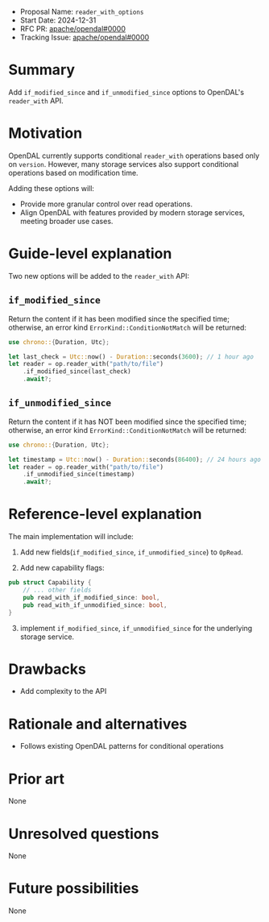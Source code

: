 - Proposal Name: `reader_with_options`
- Start Date: 2024-12-31
- RFC PR: [apache/opendal#0000](https://github.com/apache/opendal/pull/0000)
- Tracking Issue: [apache/opendal#0000](https://github.com/apache/opendal/issues/0000)

# Summary

Add `if_modified_since` and `if_unmodified_since` options to OpenDAL's `reader_with` API.

# Motivation

OpenDAL currently supports conditional `reader_with` operations based only on `version`. However, many storage services also 
support conditional operations based on modification time.

Adding these options will:

- Provide more granular control over read operations.
- Align OpenDAL with features provided by modern storage services, meeting broader use cases.

# Guide-level explanation

Two new options will be added to the `reader_with` API:

## `if_modified_since`

Return the content if it has been modified since the specified time; otherwise, 
an error kind `ErrorKind::ConditionNotMatch` will be returned:

```rust
use chrono::{Duration, Utc};

let last_check = Utc::now() - Duration::seconds(3600); // 1 hour ago
let reader = op.reader_with("path/to/file")
    .if_modified_since(last_check)
    .await?;
```


## `if_unmodified_since` 

Return the content if it has NOT been modified since the specified time; otherwise, 
an error kind `ErrorKind::ConditionNotMatch` will be returned:

```rust
use chrono::{Duration, Utc};

let timestamp = Utc::now() - Duration::seconds(86400); // 24 hours ago
let reader = op.reader_with("path/to/file")
    .if_unmodified_since(timestamp)
    .await?;
```


# Reference-level explanation

The main implementation will include:

1. Add new fields(`if_modified_since`, `if_unmodified_since`) to `OpRead`.

2. Add new capability flags:
```rust
pub struct Capability {
    // ... other fields
    pub read_with_if_modified_since: bool,
    pub read_with_if_unmodified_since: bool,
}
```

3. implement `if_modified_since`, `if_unmodified_since` for the underlying storage service.

# Drawbacks

- Add complexity to the API

# Rationale and alternatives

- Follows existing OpenDAL patterns for conditional operations

# Prior art

None

# Unresolved questions

None

# Future possibilities

None
